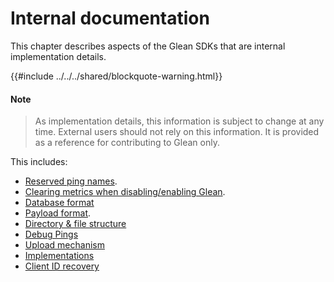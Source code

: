 # Internal documentation

This chapter describes aspects of the Glean SDKs that are internal implementation details.


{{#include ../../../shared/blockquote-warning.html}}

#### Note

> As implementation details, this information is subject to change at any time.
> External users should not rely on this information.
> It is provided as a reference for contributing to Glean only.

This includes:

* [Reserved ping names](reserved-ping-names.md).
* [Clearing metrics when disabling/enabling Glean](clearing.md).
* [Database format](database.md)
* [Payload format](payload.md).
* [Directory & file structure](directory-structure.md)
* [Debug Pings](debug-pings.md)
* [Upload mechanism](upload.md)
* [Implementations](implementations.md)
* [Client ID recovery](client_id_recovery.md)
